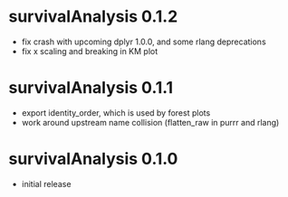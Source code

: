 # survivalAnalysis 0.1.2

* fix crash with upcoming dplyr 1.0.0, and some rlang deprecations
* fix x scaling and breaking in KM plot

# survivalAnalysis 0.1.1

* export identity_order, which is used by forest plots
* work around upstream name collision (flatten_raw in purrr and rlang)

# survivalAnalysis 0.1.0

* initial release
